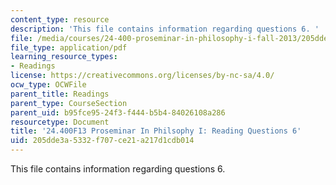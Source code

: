 ```yaml
---
content_type: resource
description: 'This file contains information regarding questions 6. '
file: /media/courses/24-400-proseminar-in-philosophy-i-fall-2013/205dde3a5332f707ce21a217d1cdb014_MIT24_400F13_Questions6.pdf
file_type: application/pdf
learning_resource_types:
- Readings
license: https://creativecommons.org/licenses/by-nc-sa/4.0/
ocw_type: OCWFile
parent_title: Readings
parent_type: CourseSection
parent_uid: b95fce95-24f3-f444-b5b4-84026108a286
resourcetype: Document
title: '24.400F13 Proseminar In Philsophy I: Reading Questions 6'
uid: 205dde3a-5332-f707-ce21-a217d1cdb014
---
```

This file contains information regarding questions 6. 